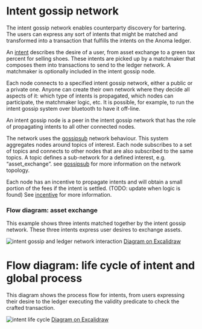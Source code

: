 # Intent gossip network

The intent gossip network enables counterparty discovery for bartering. The
users can express any sort of intents that might be matched and transformed into
a transaction that fulfills the intents on the Anoma ledger.

An [intent](./intent.md) describes the desire of a user, from asset exchange to a
green tax percent for selling shoes. These intents are picked up by a matchmaker
that composes them into transactions to send to the ledger network. A matchmaker
is optionally included in the intent gossip node.

Each node connects to a specified intent gossip network, either a public or a
private one. Anyone can create their own network where they decide all aspects
of it: which type of intents is propagated, which nodes can participate, the
matchmaker logic, etc. It is possible, for example, to run the intent gossip system
over bluetooth to have it off-line.

An intent gossip node is a peer in the intent gossip network that has the role
of propagating intents to all other connected nodes.

The network uses the
[gossipsub](https://github.com/libp2p/specs/tree/512accdd81e35480911499cea14e7d7ea019f71b/pubsub/gossipsub)
network behaviour. This system aggregates nodes around topics of interest. Each
node subscribes to a set of topics and connects to other nodes that are also
subscribed to the same topics. A topic defines a sub-network for a defined
interest, e.g. “asset_exchange”. see
[gossipsub](https://github.com/libp2p/specs/tree/512accdd81e35480911499cea14e7d7ea019f71b/pubsub/gossipsub)
for more information on the network topology.

Each node has an incentive to propagate intents and will obtain a small portion
of the fees if the intent is settled. (TODO: update when logic is found) See
[incentive](./incentive.md) for more information.

### Flow diagram: asset exchange

This example shows three intents matched together by the intent gossip network.
These three intents express user desires to exchange assets.

![intent gossip and ledger network
interaction](./example.svg "intent gossip network")
[Diagram on Excalidraw](https://excalidraw.com/#room=257e44f4b4b5867bf541,XDEKyGVIpqCrfq55bRqKug)

# Flow diagram: life cycle of intent and global process

This diagram shows the process flow for intents, from users expressing their
desire to the ledger executing the validity predicate to check the crafted
transaction.

![intent life cycle](./intent_life_cycle.svg "intent life
cycle") 
[Diagram on Excalidraw](https://excalidraw.com/#room=7ac107b3757c64049003,cdMInfvdLtjaGWSZWEKrhw)
